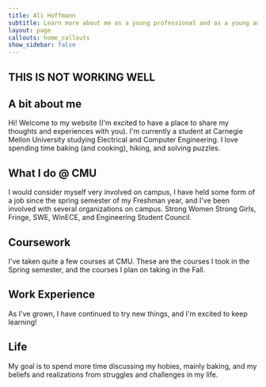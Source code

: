```yaml
---
title: Ali Hoffmann
subtitle: Learn more about me as a young professional and as a young adult
layout: page
callouts: home_callouts
show_sidebar: false
---
```


## THIS IS NOT WORKING WELL

## A bit about me

Hi! Welcome to my website (I'm excited to have a place to share my thoughts and experiences with you). I'm currently a student at Carnegie Mellon University studying Electrical and Computer Engineering. I love spending time baking (and cooking), hiking, and solving puzzles.

## What I do @ CMU

I would consider myself very involved on campus, I have held some form of a job since the spring semester of my Freshman year, and I've been involved with several organizations on campus.
Strong Women Strong Girls, Fringe, SWE, WinECE, and Engineering Student Council.

## Coursework

I've taken quite a few courses at CMU. These are the courses I took in the Spring semester, and the courses I plan on taking in the Fall.

## Work Experience

As I've grown, I have continued to try new things, and I'm excited to keep learning!

## Life

My goal is to spend more time discussing my hobies, mainly baking, and my beliefs and realizations from struggles and challenges in my life.
